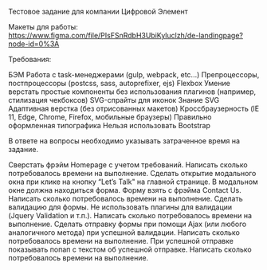 Тестовое задание для компании Цифровой Элемент

Макеты для работы: https://www.figma.com/file/PIsFSnRdbH3UbiKyluclzh/de-landingpage?node-id=0%3A

Требования:

БЭМ
Работа с task-менеджерами (gulp, webpack, etc...)
Препроцессоры, постпроцессоры (postcss, sass, autoprefixer, ejs)
Flexbox
Умение верстать простые компоненты без использования плагинов (например, стилизация чекбоксов)
SVG-спрайты для иконок
Знание SVG
Адаптивная верстка (без отрисованных макетов)
Кроссбраузерность (IE 11, Edge, Chrome, Firefox, мобильные браузеры)
Правильно оформленная типографика
Нельзя использовать Bootstrap

В ответе на вопросы необходимо указывать затраченное время на задание.

Сверстать фрэйм Homepage с учетом требований. Написать сколько потребовалось времени на выполнение.
Сделать открытие модального окна при клике на кнопку “Let’s Talk" на главной странице. В модальном окне должна находиться форма. Форму взять с фрэйма Contact Us. Написать сколько потребовалось времени на выполнение. 
Сделать валидацию для формы. Не использовать плагины для валидации (Jquery Validation и т.п.). Написать сколько потребовалось времени на выполнение.
Сделать отправку формы при помощи Ajax (или любого аналогичного метода) при успешной валидации. Написать сколько потребовалось времени на выполнение.
При успешной отправке показывать попап с текстом об успешной отправке. Написать сколько потребовалось времени на выполнение.

